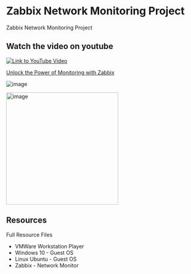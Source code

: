 # Zabbix Network Monitoring Project
Zabbix Network Monitoring Project

## Watch the video on youtube
[![Link to YouTube Video](https://img.youtube.com/vi/g3N7bcDuzYU/0.jpg)](https://www.youtube.com/watch?v=g3N7bcDuzYU)

[Unlock the Power of Monitoring with Zabbix](https://www.linkedin.com/posts/kenneth-nweke-4a9456185_unlock-the-power-of-monitoring-with-zabbix-activity-7222518512160772097-0cDa?utm_source=share&utm_medium=member_desktop)





![image](https://github.com/user-attachments/assets/5b73ad30-ae1c-46b3-afe6-0b9cf2e9a7cf)



<a href="https://github.com/user-attachments/assets/5b73ad30-ae1c-46b3-afe6-0b9cf2e9a7cf" target="_blank">
  <img src="https://github.com/user-attachments/assets/5b73ad30-ae1c-46b3-afe6-0b9cf2e9a7cf" alt="image" width="300" />
</a>

















## Resources
Full Resource Files
  - VMWare Workstation Player
  - Windows 10 - Guest OS
  - Linux Ubuntu - Guest OS
  - Zabbix - Network Monitor
